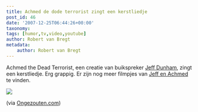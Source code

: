 ```yaml
---
title: Achmed de dode terrorist zingt een kerstliedje
post_id: 46
date: '2007-12-25T06:44:26+00:00'
taxonomy:
tags: [humor,tv,video,youtube]
author: Robert van Bregt
metadata:
    author: Robert van Bregt
---
```

Achmed the Dead Terrorist, een creatie van buikspreker [Jeff Dunham](http://www.jeffdunham.com/), zingt een kerstliedje. Erg grappig. Er zijn nog meer filmpjes van [Jeff en Achmed](http://nl.youtube.com/results?search_query=jeff+dunham+achmed) te vinden.

![](https://youtube.com/?v=wskT6YfVB6E)

(via [Ongezouten.com](http://ongezouten.com/2007/12/23/achmed-dead-terrorist-kerstliedje/))